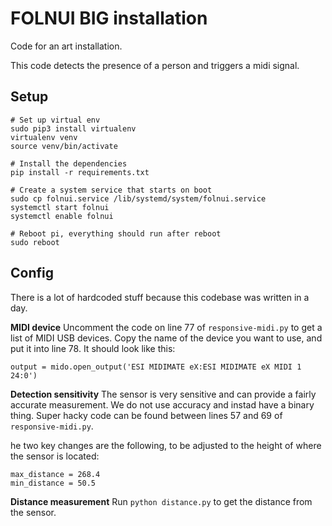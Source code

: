 # FOLNUI BIG installation

Code for an art installation.

This code detects the presence of a person and triggers a midi signal.

## Setup
```
# Set up virtual env
sudo pip3 install virtualenv
virtualenv venv
source venv/bin/activate

# Install the dependencies
pip install -r requirements.txt

# Create a system service that starts on boot
sudo cp folnui.service /lib/systemd/system/folnui.service
systemctl start folnui
systemctl enable folnui

# Reboot pi, everything should run after reboot
sudo reboot
```

## Config
There is a lot of hardcoded stuff because this codebase was written in a day.

**MIDI device**
Uncomment the code on line 77 of `responsive-midi.py` to get a list of MIDI USB devices. Copy the name of the device you want to use, and put it into line 78. It should look like this:
```
output = mido.open_output('ESI MIDIMATE eX:ESI MIDIMATE eX MIDI 1 24:0')
```

**Detection sensitivity**
The sensor is very sensitive and can provide a fairly accurate measurement. We do not use accuracy and instad have a binary thing. Super hacky code can be found between lines 57 and 69 of `responsive-midi.py`.

 he two key changes are the following, to be adjusted to the height of where the sensor is located:
```
max_distance = 268.4
min_distance = 50.5
``` 

**Distance measurement**
Run `python distance.py` to get the distance from the sensor.
